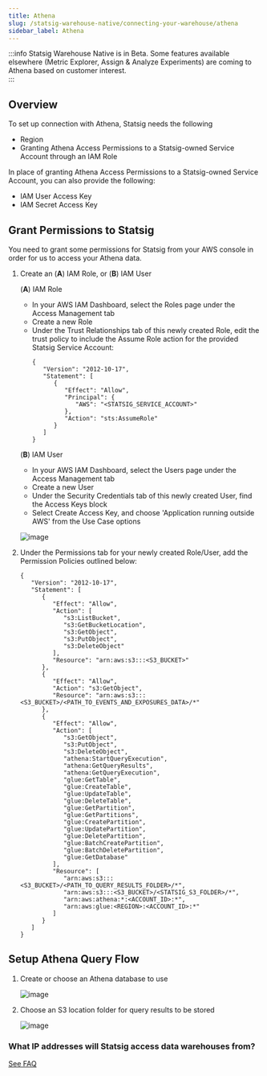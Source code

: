 ```yaml
---
title: Athena
slug: /statsig-warehouse-native/connecting-your-warehouse/athena
sidebar_label: Athena
---
```


:::info
Statsig Warehouse Native is in Beta. Some features available elsewhere (Metric Explorer, Assign & Analyze Experiments) are coming to Athena based on customer interest.  
:::


## Overview

To set up connection with Athena, Statsig needs the following

- Region
- Granting Athena Access Permissions to a Statsig-owned Service Account through an IAM Role

In place of granting Athena Access Permissions to a Statsig-owned Service Account, you can also provide the following:

- IAM User Access Key
- IAM Secret Access Key

## Grant Permissions to Statsig

You need to grant some permissions for Statsig from your AWS console in order for us to access your Athena data.

1. Create an (**A**) IAM Role, or (**B**) IAM User

   (**A**) IAM Role
      - In your AWS IAM Dashboard, select the Roles page under the Access Management tab
      - Create a new Role
      - Under the Trust Relationships tab of this newly created Role, edit the trust policy to include the Assume Role action for the provided Statsig Service Account:
         ```
         {
            "Version": "2012-10-17",
            "Statement": [
               {
                  "Effect": "Allow",
                  "Principal": {
                     "AWS": "<STATSIG_SERVICE_ACCOUNT>"
                  },
                  "Action": "sts:AssumeRole"
               }
            ]
         }
         ```

   (**B**) IAM User
      - In your AWS IAM Dashboard, select the Users page under the Access Management tab
      - Create a new User
      - Under the Security Credentials tab of this newly created User, find the Access Keys block
      - Select Create Access Key, and choose 'Application running outside AWS' from the Use Case options

   ![image](https://github.com/statsig-io/docs/assets/152932686/c0f762fe-2963-45ca-9424-5399671d53e5)

2. Under the Permissions tab for your newly created Role/User, add the Permission Policies outlined below:
   ```
   {
      "Version": "2012-10-17",
      "Statement": [
         {
            "Effect": "Allow",
            "Action": [
               "s3:ListBucket",
               "s3:GetBucketLocation",
               "s3:GetObject",
               "s3:PutObject",
               "s3:DeleteObject"
            ],
            "Resource": "arn:aws:s3:::<S3_BUCKET>"
         },
         {
            "Effect": "Allow",
            "Action": "s3:GetObject",
            "Resource": "arn:aws:s3:::<S3_BUCKET>/<PATH_TO_EVENTS_AND_EXPOSURES_DATA>/*"
         },
         {
            "Effect": "Allow",
            "Action": [
               "s3:GetObject",
               "s3:PutObject",
               "s3:DeleteObject",
               "athena:StartQueryExecution",
               "athena:GetQueryResults",
               "athena:GetQueryExecution",
               "glue:GetTable",
               "glue:CreateTable",
               "glue:UpdateTable",
               "glue:DeleteTable",
               "glue:GetPartition",
               "glue:GetPartitions",
               "glue:CreatePartition",
               "glue:UpdatePartition",
               "glue:DeletePartition",
               "glue:BatchCreatePartition",
               "glue:BatchDeletePartition",
               "glue:GetDatabase"
            ],
            "Resource": [
               "arn:aws:s3:::<S3_BUCKET>/<PATH_TO_QUERY_RESULTS_FOLDER>/*",
               "arn:aws:s3:::<S3_BUCKET>/<STATSIG_S3_FOLDER>/*",
               "arn:aws:athena:*:<ACCOUNT_ID>:*",
               "arn:aws:glue:<REGION>:<ACCOUNT_ID>:*"
            ]
         }
      ]
   }
   ```

## Setup Athena Query Flow

1. Create or choose an Athena database to use

   ![image](https://github.com/statsig-io/docs/assets/152932686/e10aafc4-3583-400e-9c7b-8a8b891a23e9)

2. Choose an S3 location folder for query results to be stored

   ![image](https://github.com/statsig-io/docs/assets/152932686/4bec0c87-5ccd-4936-997e-7a0bb8b9ccb3)

### What IP addresses will Statsig access data warehouses from?

[See FAQ](https://docs.statsig.com/data-warehouse-ingestion/faq#what-ip-addresses-will-statsig-access-data-warehouses-from)
